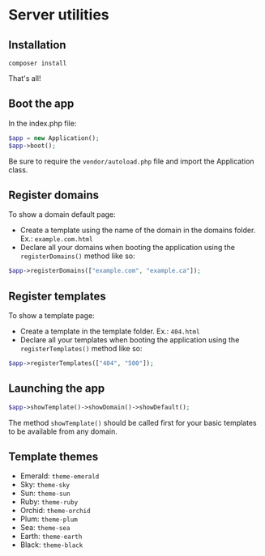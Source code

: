 # Server utilities

## Installation

`composer install`

That's all!

## Boot the app

In the index.php file:

```php
$app = new Application();
$app->boot();
```

Be sure to require the `vendor/autoload.php` file and import the Application class.

## Register domains

To show a domain default page:

* Create a template using the name of the domain in the domains folder. Ex.: `example.com.html`
* Declare all your domains when booting the application using the `registerDomains()` method like so:

```php
$app->registerDomains(["example.com", "example.ca"]);
```

## Register templates

To show a template page:

* Create a template in the template folder. Ex.: `404.html`
* Declare all your templates when booting the application using the `registerTemplates()` method like so:

```php
$app->registerTemplates(["404", "500"]);
```

## Launching the app

```php
$app->showTemplate()->showDomain()->showDefault();
```

The method `showTemplate()` should be called first for your basic templates to be available from any domain.

## Template themes

* Emerald: `theme-emerald`
* Sky: `theme-sky`
* Sun: `theme-sun`
* Ruby: `theme-ruby`
* Orchid: `theme-orchid`
* Plum: `theme-plum`
* Sea: `theme-sea`
* Earth: `theme-earth`
* Black: `theme-black`